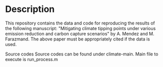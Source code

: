 # Description
This repository contains the data and code for reproducing the results of the following manuscript:
"Mitigating climate tipping points under various emission reduction and carbon capture scenarios" by A. Mendez and M. Farazmand.
The above paper must be appropriately cited if the data is used.

Source codes
Source codes can be found under climate-main. Main file to execute is run_process.m


